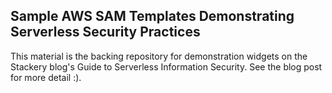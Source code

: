 ## Sample AWS SAM Templates Demonstrating Serverless Security Practices

This material is the backing repository for demonstration widgets on the Stackery blog's Guide to Serverless Information Security. See the blog post for more detail :).
